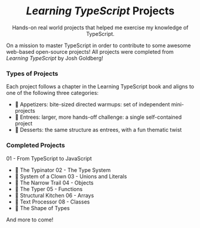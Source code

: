 <h1 align="center"><em>Learning TypeScript</em> Projects</h1>

<p align="center">Hands-on real world projects that helped me exercise my knowledge of TypeScript.</p>

On a mission to master TypeScript in order to contribute to some awesome web-based open-source projects! All projects were completed from _Learning TypeScript_ by Josh Goldberg!

### Types of Projects

Each project follows a chapter in the Learning TypeScript book and aligns to one of the following three categories:

- 🥗 Appetizers: bite-sized directed warmups: set of independent mini-projects
- 🍲 Entrees: larger, more hands-off challenge: a single self-contained project
- 🍰 Desserts: the same structure as entrees, with a fun thematic twist

### Completed Projects

01 - From TypeScript to JavaScript

- 🥗 The Typinator
  02 - The Type System
- 🥗 System of a Clown
  03 - Unions and Literals
- 🍲 The Narrow Trail
  04 - Objects
- 🍲 The Typer
  05 - Functions
- 🍲 Structural Kitchen
  06 - Arrays
- 🍲 Text Processor
  08 - Classes
- 🍲 The Shape of Types

And more to come!
